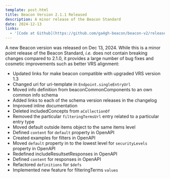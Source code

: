 ```yaml
---
template: post.html
title: Beacon Version 2.1.1 Released
description: A minor release of the Beacon Standard
date: 2024-12-13
links:
  - '[Code at Github](https://github.com/ga4gh-beacon/beacon-v2/releases/tag/v2.1.1)'
---
```


A new Beacon version was released on Dec 13, 2024. While this is a minor point
release of the Beacon Standard, _i.e._ does not contain breaking changes compared
to 2.1.0, it provides a large number of bug fixes and cosmetic improvements such
as better VRS alignment:

<!--more-->

- Updated links for make beacon compatible with upgraded VRS version 1.3
- Changed uri for uri-template in `Endpoint.singleEntryUrl`
- Moved info definition from beaconCommonComponents to an own common info schema
- Added links to each of the schema version releases in the changelog
- Improved inline documentation
- Deleted includedConcepts from `aCollectionOf`
- Removed the particular `filteringTermsUrl` entry related to a particular entry type
- Moved default outside items object to the same items level
- Defined `content` for `default` property in OpenAPI
- Created examples for filters in OpenAPI
- Moved `default` property in to the lowest level for `securityLevels` property in OpenAPI
- Redefined includeResultsetResponses in OpenAPI
- Defined `content` for responses in OpenAPI
- Refactored `definitions` for `$defs`
- Implemented new feature for filteringTerms `values`
